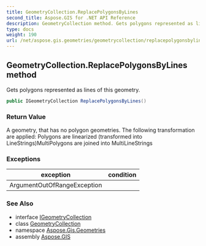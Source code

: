 ```yaml
---
title: GeometryCollection.ReplacePolygonsByLines
second_title: Aspose.GIS for .NET API Reference
description: GeometryCollection method. Gets polygons represented as lines of this geometry
type: docs
weight: 190
url: /net/aspose.gis.geometries/geometrycollection/replacepolygonsbylines/
---
```

## GeometryCollection.ReplacePolygonsByLines method

Gets polygons represented as lines of this geometry.

```csharp
public IGeometryCollection ReplacePolygonsByLines()
```

### Return Value

A geometry, that has no polygon geometries. The following transformation are applied: Polygons are linearized (transformed into LineStrings)MultiPolygons are joined into MultiLineStrings

### Exceptions

| exception | condition |
| --- | --- |
| ArgumentOutOfRangeException |  |

### See Also

* interface [IGeometryCollection](../../igeometrycollection/)
* class [GeometryCollection](../)
* namespace [Aspose.Gis.Geometries](../../geometrycollection/)
* assembly [Aspose.GIS](../../../)



